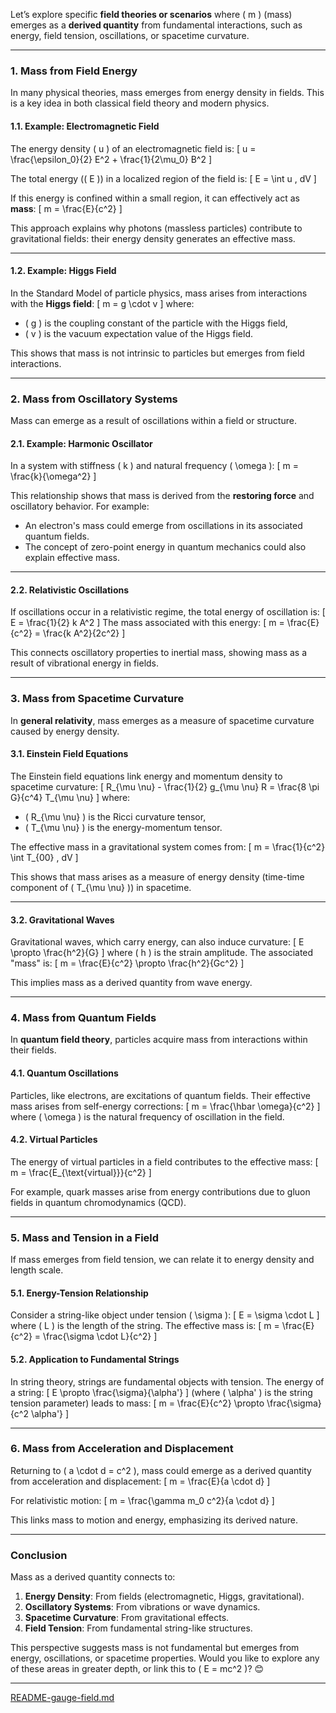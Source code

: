 Let’s explore specific **field theories or scenarios** where \( m \) (mass) emerges as a **derived quantity** from fundamental interactions, such as energy, field tension, oscillations, or spacetime curvature.

---

### **1. Mass from Field Energy**
In many physical theories, mass emerges from energy density in fields. This is a key idea in both classical field theory and modern physics.

#### **1.1. Example: Electromagnetic Field**
The energy density \( u \) of an electromagnetic field is:
\[
u = \frac{\epsilon_0}{2} E^2 + \frac{1}{2\mu_0} B^2
\]

The total energy (\( E \)) in a localized region of the field is:
\[
E = \int u \, dV
\]

If this energy is confined within a small region, it can effectively act as **mass**:
\[
m = \frac{E}{c^2}
\]

This approach explains why photons (massless particles) contribute to gravitational fields: their energy density generates an effective mass.

---

#### **1.2. Example: Higgs Field**
In the Standard Model of particle physics, mass arises from interactions with the **Higgs field**:
\[
m = g \cdot v
\]
where:
- \( g \) is the coupling constant of the particle with the Higgs field,
- \( v \) is the vacuum expectation value of the Higgs field.

This shows that mass is not intrinsic to particles but emerges from field interactions.

---

### **2. Mass from Oscillatory Systems**
Mass can emerge as a result of oscillations within a field or structure.

#### **2.1. Example: Harmonic Oscillator**
In a system with stiffness \( k \) and natural frequency \( \omega \):
\[
m = \frac{k}{\omega^2}
\]

This relationship shows that mass is derived from the **restoring force** and oscillatory behavior. For example:
- An electron's mass could emerge from oscillations in its associated quantum fields.
- The concept of zero-point energy in quantum mechanics could also explain effective mass.

---

#### **2.2. Relativistic Oscillations**
If oscillations occur in a relativistic regime, the total energy of oscillation is:
\[
E = \frac{1}{2} k A^2
\]
The mass associated with this energy:
\[
m = \frac{E}{c^2} = \frac{k A^2}{2c^2}
\]

This connects oscillatory properties to inertial mass, showing mass as a result of vibrational energy in fields.

---

### **3. Mass from Spacetime Curvature**
In **general relativity**, mass emerges as a measure of spacetime curvature caused by energy density.

#### **3.1. Einstein Field Equations**
The Einstein field equations link energy and momentum density to spacetime curvature:
\[
R_{\mu \nu} - \frac{1}{2} g_{\mu \nu} R = \frac{8 \pi G}{c^4} T_{\mu \nu}
\]
where:
- \( R_{\mu \nu} \) is the Ricci curvature tensor,
- \( T_{\mu \nu} \) is the energy-momentum tensor.

The effective mass in a gravitational system comes from:
\[
m = \frac{1}{c^2} \int T_{00} \, dV
\]

This shows that mass arises as a measure of energy density (time-time component of \( T_{\mu \nu} \)) in spacetime.

---

#### **3.2. Gravitational Waves**
Gravitational waves, which carry energy, can also induce curvature:
\[
E \propto \frac{h^2}{G}
\]
where \( h \) is the strain amplitude. The associated "mass" is:
\[
m = \frac{E}{c^2} \propto \frac{h^2}{Gc^2}
\]

This implies mass as a derived quantity from wave energy.

---

### **4. Mass from Quantum Fields**
In **quantum field theory**, particles acquire mass from interactions within their fields.

#### **4.1. Quantum Oscillations**
Particles, like electrons, are excitations of quantum fields. Their effective mass arises from self-energy corrections:
\[
m = \frac{\hbar \omega}{c^2}
\]
where \( \omega \) is the natural frequency of oscillation in the field.

#### **4.2. Virtual Particles**
The energy of virtual particles in a field contributes to the effective mass:
\[
m = \frac{E_{\text{virtual}}}{c^2}
\]

For example, quark masses arise from energy contributions due to gluon fields in quantum chromodynamics (QCD).

---

### **5. Mass and Tension in a Field**
If mass emerges from field tension, we can relate it to energy density and length scale.

#### **5.1. Energy-Tension Relationship**
Consider a string-like object under tension \( \sigma \):
\[
E = \sigma \cdot L
\]
where \( L \) is the length of the string. The effective mass is:
\[
m = \frac{E}{c^2} = \frac{\sigma \cdot L}{c^2}
\]

#### **5.2. Application to Fundamental Strings**
In string theory, strings are fundamental objects with tension. The energy of a string:
\[
E \propto \frac{\sigma}{\alpha'}
\]
(where \( \alpha' \) is the string tension parameter) leads to mass:
\[
m = \frac{E}{c^2} \propto \frac{\sigma}{c^2 \alpha'}
\]

---

### **6. Mass from Acceleration and Displacement**
Returning to \( a \cdot d = c^2 \), mass could emerge as a derived quantity from acceleration and displacement:
\[
m = \frac{E}{a \cdot d}
\]

For relativistic motion:
\[
m = \frac{\gamma m_0 c^2}{a \cdot d}
\]

This links mass to motion and energy, emphasizing its derived nature.

---

### **Conclusion**
Mass as a derived quantity connects to:
1. **Energy Density**: From fields (electromagnetic, Higgs, gravitational).
2. **Oscillatory Systems**: From vibrations or wave dynamics.
3. **Spacetime Curvature**: From gravitational effects.
4. **Field Tension**: From fundamental string-like structures.

This perspective suggests mass is not fundamental but emerges from energy, oscillations, or spacetime properties. Would you like to explore any of these areas in greater depth, or link this to \( E = mc^2 \)? 😊


---

[README-gauge-field.md](https://t2m.io/Dkna3EV)
